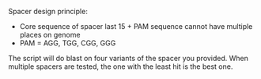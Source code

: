 Spacer design principle:
* Core sequence of spacer last 15 + PAM sequence cannot have multiple places on genome
* PAM = AGG, TGG, CGG, GGG

The script will do blast on four variants of the spacer you provided. When multiple spacers are tested, the one with the least hit is the best one.
